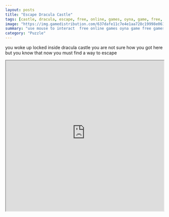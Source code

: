 ```yaml
---
layout: posts
title: "Escape Dracula Castle"
tags: [castle, dracula, escape, free, online, games, oyna, game, free, games, play, play, games]
image: "https://img.gamedistribution.com/637dafe11c7e4e1aa728c19998e0615b.jpg"
summary: "use mouse to interact  free online games oyna game free games play play games"
category: "Puzzle"
---
```


you woke up locked inside dracula castle you are not sure how you got here but you know that now you must find a way to escape

<iframe width="100%" height="480px;" src="https://flash.gamedistribution.com?game=637dafe11c7e4e1aa728c19998e0615b"></iframe>